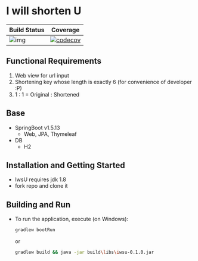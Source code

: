 # I will shorten U

| Build Status  | Coverage   |
|---|---|
|![img](https://travis-ci.com/nobe0716/IwsU.svg?branch=develop)|[![codecov](https://codecov.io/gh/nobe0716/IwsU.svg/branch/develop/graph/badge.svg)](https://codecov.io/gh/nobe0716/IwsU) |

## Functional Requirements
1. Web view for url input
2. Shortening key whose length is exactly 6 (for convenience of developer :P)
3. 1 : 1 = Original : Shortened

## Base
* SpringBoot v1.5.13
  * Web, JPA, Thymeleaf
* DB
  * H2
  
## Installation and Getting Started
* IwsU requires jdk 1.8
* fork repo and clone it

## Building and Run
* To run the application, execute (on Windows):
  ```sh
  gradlew bootRun
  ``` 
  or
  ```sh
  gradlew build && java -jar build\libs\iwsu-0.1.0.jar
  
  ```
